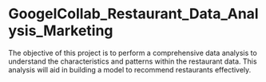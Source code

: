 # GoogelCollab_Restaurant_Data_Analysis_Marketing
The objective of this project is to perform a comprehensive data analysis to understand the characteristics and patterns within the restaurant data. This analysis will aid in building a model to recommend restaurants effectively.
